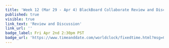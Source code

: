```yaml
---
title: 'Week 12 (Mar 29 - Apr 4) BlackBoard Collaborate Review and Discussion'
published: true
visible: true
link_text: 'Review and Discussion'
link_url: ''
badge_label: Fri Apr 2nd 2:30pm PST
badge_url: 'https://www.timeanddate.com/worldclock/fixedtime.html?msg=CMPT-363+Review+and+Discussion&iso=20210402T1430&p1=256&am=50'
---
```

